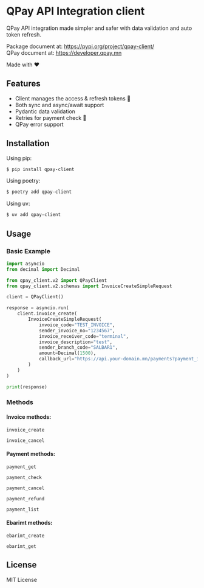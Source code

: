 # QPay API Integration client

QPay API integration made simpler and safer with data validation and auto token refresh.

Package document at: https://pypi.org/project/qpay-client/  
QPay document at: https://developer.qpay.mn

Made with ❤️

## Features

- Client manages the access & refresh tokens 🤖
- Both sync and async/await support
- Pydantic data validation
- Retries for payment check 🔁
- QPay error support

## Installation

Using pip:

```bash
$ pip install qpay-client
```

Using poetry:

```bash
$ poetry add qpay-client
```

Using uv:

```bash
$ uv add qpay-client
```

## Usage

### Basic Example

```python
import asyncio
from decimal import Decimal

from qpay_client.v2 import QPayClient
from qpay_client.v2.schemas import InvoiceCreateSimpleRequest

client = QPayClient()

response = asyncio.run(
    client.invoice_create(
        InvoiceCreateSimpleRequest(
            invoice_code="TEST_INVOICE",
            sender_invoice_no="1234567",
            invoice_receiver_code="terminal",
            invoice_description="test",
            sender_branch_code="SALBAR1",
            amount=Decimal(1500),
            callback_url="https://api.your-domain.mn/payments?payment_id=1234567",
        )
    )
)

print(response)
```

### Methods

#### Invoice methods:

`invoice_create`

`invoice_cancel`

#### Payment methods:

`payment_get`

`payment_check`

`payment_cancel`

`payment_refund`

`payment_list`

#### Ebarimt methods:

`ebarimt_create`

`ebarimt_get`

## License

MIT License
